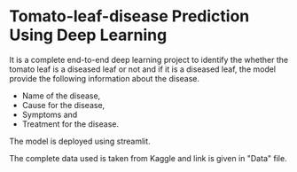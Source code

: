 # Tomato-leaf-disease Prediction Using Deep Learning

It is a complete end-to-end deep learning project to identify the whether the tomato leaf is a diseased leaf or not and if it is a diseased leaf, the model provide the following information about the disease.
* Name of the disease, 
* Cause for the disease, 
* Symptoms and 
* Treatment for the disease.

The model is deployed using streamlit.

The complete data used is taken from Kaggle and link is given in "Data" file.
 
